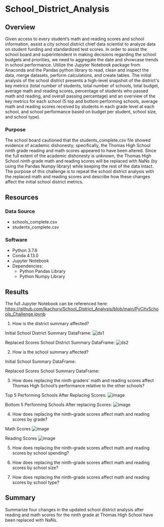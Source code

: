 # School_District_Analysis

## Overview 

Given access to every student’s math and reading scores and school information, assist a city school district chief data scientist to analyze data on student funding and standardized test scores. In order to assist the school board and superintendent in making decisions regarding the school budgets and priorities, we need to aggregate the date and showcase trends in school performance. Utilize the Jupyter Notebook package from Anaconda and the Pandas python library to read, clean and inspect the data, merge  datasets, perform calculations, and create tables. The initial analysis of the school district presents a high-level snapshot of the district's key metrics (total number of students, total number of schools, total budget, average math and reading scores, percentage of students who passed math and reading, and overall passing percentage) and an overview of the key metrics for each school (5 top and bottom performing schools, average math and reading scores received by students in each grade level at each school, and school performance based on budget per student, school size, and school type). 

### Purpose

The school board cautioned that the students_complete.csv file showed evidence of academic dishonesty; specifically, the Thomas High School ninth grade reading and math scores appeared to have been altered. Since the full extent of the academic dishonesty is unknown, the Thomas High School ninth grade math and reading scores will be replaced with NaNs (by using the Pandas Numpy library) while keeping the rest of the data intact. The purpose of this challenge is to repeat the school district analysis with the replaced math and reading scores and describe how these changes affect the initial school district metrics.

## Resources
### Data Source 
- schools_complete.csv
- students_complete.csv

### Software
- Python 3.7.6
- Conda 4.13.0
- Jupyter Notebook 
- Dependencies:
  - Python Pandas Library
  - Python Numpy Library

## Results

The full Jupyter Notebook can be referenced here: https://github.com/lkachury/School_District_Analysis/blob/main/PyCitySchools_Challenge.ipynb

1. How is the district summary affected?

Initial School District Summary DataFrame:
![ds1](https://user-images.githubusercontent.com/108038989/181275088-2d3509c6-4a54-4aca-a902-aad2197abbbb.png)

Replaced Scores School District Summary DataFrame:
![ds2](https://user-images.githubusercontent.com/108038989/181275547-ef4cea38-a8a2-413f-ba44-5ea0c2a2f78f.png)


2. How is the school summary affected?

Initial School Summary DataFrame:


Replaced Scores School Summary DataFrame:


3. How does replacing the ninth graders’ math and reading scores affect Thomas High School’s performance relative to the other schools?

Top 5 Performing Schools After Replacing Scores:
![image](https://user-images.githubusercontent.com/108038989/181278198-666aba1b-4154-46fd-8da4-17ef21cce2f7.png)


Bottom 5 Performing Schools After replacing Scores:
![image](https://user-images.githubusercontent.com/108038989/181278469-6c81bbdf-a59a-46c3-a3cd-7628cad42d32.png)





4. How does replacing the ninth-grade scores affect math and reading scores by grade?

Math Scores
![image](https://user-images.githubusercontent.com/108038989/181278784-d40e2554-11d1-492b-9b27-c2b3e1b1aef4.png)


Reading Scores
![image](https://user-images.githubusercontent.com/108038989/181278866-fd86e9e0-5d67-4d4b-bc23-52321bfa350a.png)






5. How does replacing the ninth-grade scores affect math and reading scores by school spending?



6. How does replacing the ninth-grade scores affect math and reading scores by school size?



7. How does replacing the ninth-grade scores affect math and reading scores by school type?


## Summary
Summarize four changes in the updated school district analysis after reading and math scores for the ninth grade at Thomas High School have been replaced with NaNs.


